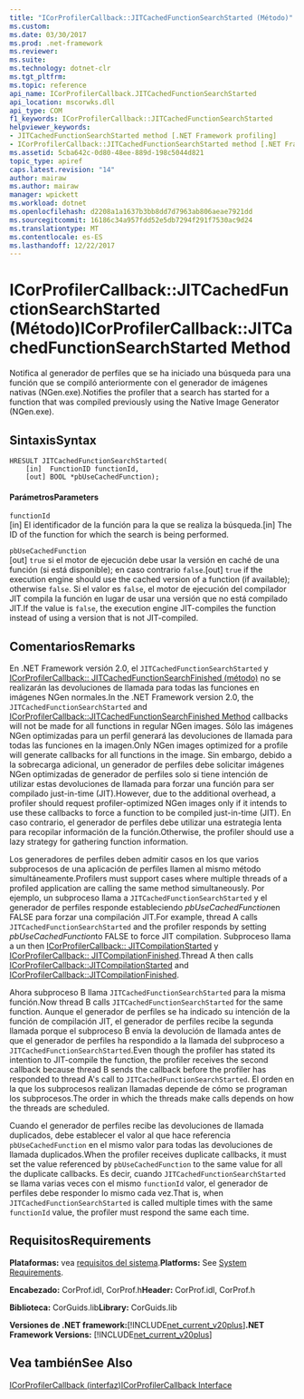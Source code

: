 ```yaml
---
title: "ICorProfilerCallback::JITCachedFunctionSearchStarted (Método)"
ms.custom: 
ms.date: 03/30/2017
ms.prod: .net-framework
ms.reviewer: 
ms.suite: 
ms.technology: dotnet-clr
ms.tgt_pltfrm: 
ms.topic: reference
api_name: ICorProfilerCallback.JITCachedFunctionSearchStarted
api_location: mscorwks.dll
api_type: COM
f1_keywords: ICorProfilerCallback::JITCachedFunctionSearchStarted
helpviewer_keywords:
- JITCachedFunctionSearchStarted method [.NET Framework profiling]
- ICorProfilerCallback::JITCachedFunctionSearchStarted method [.NET Framework profiling]
ms.assetid: 5cba642c-0d80-48ee-889d-198c5044d821
topic_type: apiref
caps.latest.revision: "14"
author: mairaw
ms.author: mairaw
manager: wpickett
ms.workload: dotnet
ms.openlocfilehash: d2208a1a1637b3bb8dd7d7963ab806aeae7921dd
ms.sourcegitcommit: 16186c34a957fdd52e5db7294f291f7530ac9d24
ms.translationtype: MT
ms.contentlocale: es-ES
ms.lasthandoff: 12/22/2017
---
```

# <a name="icorprofilercallbackjitcachedfunctionsearchstarted-method"></a><span data-ttu-id="6c47e-102">ICorProfilerCallback::JITCachedFunctionSearchStarted (Método)</span><span class="sxs-lookup"><span data-stu-id="6c47e-102">ICorProfilerCallback::JITCachedFunctionSearchStarted Method</span></span>
<span data-ttu-id="6c47e-103">Notifica al generador de perfiles que se ha iniciado una búsqueda para una función que se compiló anteriormente con el generador de imágenes nativas (NGen.exe).</span><span class="sxs-lookup"><span data-stu-id="6c47e-103">Notifies the profiler that a search has started for a function that was compiled previously using the Native Image Generator (NGen.exe).</span></span>  
  
## <a name="syntax"></a><span data-ttu-id="6c47e-104">Sintaxis</span><span class="sxs-lookup"><span data-stu-id="6c47e-104">Syntax</span></span>  
  
```  
HRESULT JITCachedFunctionSearchStarted(  
    [in]  FunctionID functionId,  
    [out] BOOL *pbUseCachedFunction);  
```  
  
#### <a name="parameters"></a><span data-ttu-id="6c47e-105">Parámetros</span><span class="sxs-lookup"><span data-stu-id="6c47e-105">Parameters</span></span>  
 `functionId`  
 <span data-ttu-id="6c47e-106">[in] El identificador de la función para la que se realiza la búsqueda.</span><span class="sxs-lookup"><span data-stu-id="6c47e-106">[in] The ID of the function for which the search is being performed.</span></span>  
  
 `pbUseCachedFunction`  
 <span data-ttu-id="6c47e-107">[out] `true` si el motor de ejecución debe usar la versión en caché de una función (si está disponible); en caso contrario `false`.</span><span class="sxs-lookup"><span data-stu-id="6c47e-107">[out] `true` if the execution engine should use the cached version of a function (if available); otherwise `false`.</span></span> <span data-ttu-id="6c47e-108">Si el valor es `false`, el motor de ejecución del compilador JIT compila la función en lugar de usar una versión que no está compilado JIT.</span><span class="sxs-lookup"><span data-stu-id="6c47e-108">If the value is `false`, the execution engine JIT-compiles the function instead of using a version that is not JIT-compiled.</span></span>  
  
## <a name="remarks"></a><span data-ttu-id="6c47e-109">Comentarios</span><span class="sxs-lookup"><span data-stu-id="6c47e-109">Remarks</span></span>  
 <span data-ttu-id="6c47e-110">En .NET Framework versión 2.0, el `JITCachedFunctionSearchStarted` y [ICorProfilerCallback:: JITCachedFunctionSearchFinished (método)](../../../../docs/framework/unmanaged-api/profiling/icorprofilercallback-jitcachedfunctionsearchfinished-method.md) no se realizarán las devoluciones de llamada para todas las funciones en imágenes NGen normales.</span><span class="sxs-lookup"><span data-stu-id="6c47e-110">In the .NET Framework version 2.0, the `JITCachedFunctionSearchStarted` and [ICorProfilerCallback::JITCachedFunctionSearchFinished Method](../../../../docs/framework/unmanaged-api/profiling/icorprofilercallback-jitcachedfunctionsearchfinished-method.md) callbacks will not be made for all functions in regular NGen images.</span></span> <span data-ttu-id="6c47e-111">Sólo las imágenes NGen optimizadas para un perfil generará las devoluciones de llamada para todas las funciones en la imagen.</span><span class="sxs-lookup"><span data-stu-id="6c47e-111">Only NGen images optimized for a profile will generate callbacks for all functions in the image.</span></span> <span data-ttu-id="6c47e-112">Sin embargo, debido a la sobrecarga adicional, un generador de perfiles debe solicitar imágenes NGen optimizadas de generador de perfiles solo si tiene intención de utilizar estas devoluciones de llamada para forzar una función para ser compilado just-in-time (JIT).</span><span class="sxs-lookup"><span data-stu-id="6c47e-112">However, due to the additional overhead, a profiler should request profiler-optimized NGen images only if it intends to use these callbacks to force a function to be compiled just-in-time (JIT).</span></span> <span data-ttu-id="6c47e-113">En caso contrario, el generador de perfiles debe utilizar una estrategia lenta para recopilar información de la función.</span><span class="sxs-lookup"><span data-stu-id="6c47e-113">Otherwise, the profiler should use a lazy strategy for gathering function information.</span></span>  
  
 <span data-ttu-id="6c47e-114">Los generadores de perfiles deben admitir casos en los que varios subprocesos de una aplicación de perfiles llamen al mismo método simultáneamente.</span><span class="sxs-lookup"><span data-stu-id="6c47e-114">Profilers must support cases where multiple threads of a profiled application are calling the same method simultaneously.</span></span> <span data-ttu-id="6c47e-115">Por ejemplo, un subproceso llama a `JITCachedFunctionSearchStarted` y el generador de perfiles responde estableciendo *pbUseCachedFunction*en FALSE para forzar una compilación JIT.</span><span class="sxs-lookup"><span data-stu-id="6c47e-115">For example, thread A calls `JITCachedFunctionSearchStarted` and the profiler responds by setting *pbUseCachedFunction*to FALSE to force JIT compilation.</span></span> <span data-ttu-id="6c47e-116">Subproceso llama a un then [ICorProfilerCallback:: JITCompilationStarted](../../../../docs/framework/unmanaged-api/profiling/icorprofilercallback-jitcompilationstarted-method.md) y [ICorProfilerCallback:: JITCompilationFinished](../../../../docs/framework/unmanaged-api/profiling/icorprofilercallback-jitcompilationfinished-method.md).</span><span class="sxs-lookup"><span data-stu-id="6c47e-116">Thread A then calls [ICorProfilerCallback::JITCompilationStarted](../../../../docs/framework/unmanaged-api/profiling/icorprofilercallback-jitcompilationstarted-method.md) and [ICorProfilerCallback::JITCompilationFinished](../../../../docs/framework/unmanaged-api/profiling/icorprofilercallback-jitcompilationfinished-method.md).</span></span>  
  
 <span data-ttu-id="6c47e-117">Ahora subproceso B llama `JITCachedFunctionSearchStarted` para la misma función.</span><span class="sxs-lookup"><span data-stu-id="6c47e-117">Now thread B calls `JITCachedFunctionSearchStarted` for the same function.</span></span> <span data-ttu-id="6c47e-118">Aunque el generador de perfiles se ha indicado su intención de la función de compilación JIT, el generador de perfiles recibe la segunda llamada porque el subproceso B envía la devolución de llamada antes de que el generador de perfiles ha respondido a la llamada del subproceso a `JITCachedFunctionSearchStarted`.</span><span class="sxs-lookup"><span data-stu-id="6c47e-118">Even though the profiler has stated its intention to JIT-compile the function, the profiler receives the second callback because thread B sends the callback before the profiler has responded to thread A's call to `JITCachedFunctionSearchStarted`.</span></span> <span data-ttu-id="6c47e-119">El orden en la que los subprocesos realizan llamadas depende de cómo se programan los subprocesos.</span><span class="sxs-lookup"><span data-stu-id="6c47e-119">The order in which the threads make calls depends on how the threads are scheduled.</span></span>  
  
 <span data-ttu-id="6c47e-120">Cuando el generador de perfiles recibe las devoluciones de llamada duplicados, debe establecer el valor al que hace referencia `pbUseCachedFunction` en el mismo valor para todas las devoluciones de llamada duplicados.</span><span class="sxs-lookup"><span data-stu-id="6c47e-120">When the profiler receives duplicate callbacks, it must set the value referenced by `pbUseCachedFunction` to the same value for all the duplicate callbacks.</span></span> <span data-ttu-id="6c47e-121">Es decir, cuando `JITCachedFunctionSearchStarted` se llama varias veces con el mismo `functionId` valor, el generador de perfiles debe responder lo mismo cada vez.</span><span class="sxs-lookup"><span data-stu-id="6c47e-121">That is, when `JITCachedFunctionSearchStarted` is called multiple times with the same `functionId` value, the profiler must respond the same each time.</span></span>  
  
## <a name="requirements"></a><span data-ttu-id="6c47e-122">Requisitos</span><span class="sxs-lookup"><span data-stu-id="6c47e-122">Requirements</span></span>  
 <span data-ttu-id="6c47e-123">**Plataformas:** vea [requisitos del sistema](../../../../docs/framework/get-started/system-requirements.md).</span><span class="sxs-lookup"><span data-stu-id="6c47e-123">**Platforms:** See [System Requirements](../../../../docs/framework/get-started/system-requirements.md).</span></span>  
  
 <span data-ttu-id="6c47e-124">**Encabezado:** CorProf.idl, CorProf.h</span><span class="sxs-lookup"><span data-stu-id="6c47e-124">**Header:** CorProf.idl, CorProf.h</span></span>  
  
 <span data-ttu-id="6c47e-125">**Biblioteca:** CorGuids.lib</span><span class="sxs-lookup"><span data-stu-id="6c47e-125">**Library:** CorGuids.lib</span></span>  
  
 <span data-ttu-id="6c47e-126">**Versiones de .NET framework:**[!INCLUDE[net_current_v20plus](../../../../includes/net-current-v20plus-md.md)]</span><span class="sxs-lookup"><span data-stu-id="6c47e-126">**.NET Framework Versions:** [!INCLUDE[net_current_v20plus](../../../../includes/net-current-v20plus-md.md)]</span></span>  
  
## <a name="see-also"></a><span data-ttu-id="6c47e-127">Vea también</span><span class="sxs-lookup"><span data-stu-id="6c47e-127">See Also</span></span>  
 [<span data-ttu-id="6c47e-128">ICorProfilerCallback (interfaz)</span><span class="sxs-lookup"><span data-stu-id="6c47e-128">ICorProfilerCallback Interface</span></span>](../../../../docs/framework/unmanaged-api/profiling/icorprofilercallback-interface.md)
